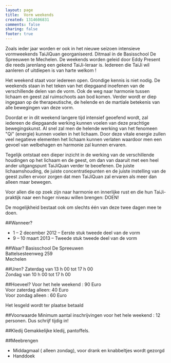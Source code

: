```yaml
--- 
layout: page
title: 	Vorm weekends
created: 1314606831
comments: false
sharing: false
footer: true
---
```


Zoals ieder jaar worden er ook in het nieuwe seizoen intensieve vormweekends TaiJiQuan georganiseerd. Ditmaal in de Basisschool De Spreeuwen te Mechelen. De weekends worden geleid door Eddy Present die reeds jarenlang een gekend TaiJi-Ieraar is. Iedereen die TaiJi wil aanleren of uitdiepen is van harte welkom !

Het weekend staat voor iedereen open. Grondige kennis is niet nodig. De weekends staan in het teken van het diepgaand inoefenen van de verschillende delen van de vorm. Ook de weg naar harmonie tussen lichaam en geest zal ruimschoots aan bod komen. Verder wordt er diep ingegaan op de therapeutische, de helende en de martiale betekenis van alle bewegingen van deze vorm.

Doordat er in dit weekend langere tijd intensief geoefend wordt, zal iedereen de diepgaande werking kunnen voelen van deze prachtige bewegingskunst. Al snel zal men de helende werking van het fenomeen "Qi" (energie) kunnen voelen in het lichaam. Door deze vitale energie zullen veel negatieve elementen het lichaam kunnen verlaten waardoor men een gevoel van welbehagen en harmonie zal kunnen ervaren.

Tegelijk ontstaat een dieper inzicht in de werking van de verschillende houdingen op het lichaam en de geest, om dan van daaruit met een heel ander uitgangspunt TaiJiQuan verder te beoefenen. De juiste lichaamshouding, de juiste concentratiepunten en de juiste instelling van de geest zullen ervoor zorgen dat men TaiJiQuan zal ervaren als meer dan alleen maar bewegen.

Voor allen die op zoek zijn naar harmonie en innerlijke rust en die hun TaiJi-praktijk naar een hoger niveau willen brengen: DOEN!

De mogelijkheid bestaat ook om slechts één van deze twee dagen mee te doen.

##Wanneer?
* 1 &ndash; 2 december 2012 &ndash; Eerste stuk tweede deel van de vorm
* 9 &ndash; 10 maart 2013 &ndash; Tweede stuk tweede deel van de vorm


##Waar?
Basisschool De Spreeuwen  
Battelsesteenweg 259   
Mechelen
	
##Uren?
Zaterdag van 13 h 00 tot 17 h 00  
Zondag van 10 h 00 tot 17 h 00

##Hoeveel?
Voor het hele weekend : 90 Euro  
Voor zaterdag alleen: 40 Euro  
Voor zondag alleen : 60 Euro

Het lesgeld wordt ter plaatse betaald

##Voorwaarde
Minimum aantal inschrijvingen voor het hele weekend : 12 personen. Dus schrijf tijdig in!

##Kledij
Gemakkelijke kledij, pantoffels.

##Meebrengen
* Middagmaal ( alleen zondag), voor drank en knabbeltjes wordt gezorgd
* Handdoek